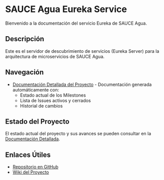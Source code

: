 # SAUCE Agua Eureka Service

Bienvenido a la documentación del servicio Eureka de SAUCE Agua.

## Descripción

Este es el servidor de descubrimiento de servicios (Eureka Server) para la arquitectura de microservicios de SAUCE Agua.

## Navegación

- [Documentación Detallada del Proyecto](project-documentation.html) - Documentación generada automáticamente con:
  - Estado actual de los Milestones
  - Lista de Issues activos y cerrados
  - Historial de cambios

## Estado del Proyecto

El estado actual del proyecto y sus avances se pueden consultar en la [Documentación Detallada](project-documentation.html).

## Enlaces Útiles

- [Repositorio en GitHub](https://github.com/SAUCE-services/SAUCE.agua.eureka-service)
- [Wiki del Proyecto](https://github.com/SAUCE-services/SAUCE.agua.eureka-service/wiki) 